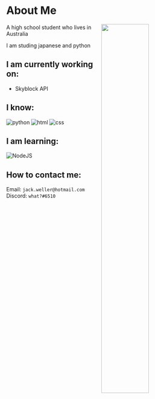 # About Me

<img width="50%" align="right" src="https://github-readme-stats.vercel.app/api?username=What-Question-Mark&include_all_commits=true&show_icons=true&include_all_commits=true&theme=monokai&hide_border=True">

A high school student who lives in Australia

I am studing japanese and python

## I am currently working on:

- Skyblock API

## I know:

![python](https://img.shields.io/badge/-Python-4B8BBE?style=flat)
![html](https://img.shields.io/badge/-HTML-e34c26?style=flat)
![css](https://img.shields.io/badge/-CSS-264de4?style=flat)

## I am learning:

![NodeJS](https://img.shields.io/badge/-NodeJS-f7df1e?style=flat)

## How to contact me:

Email: `jack.weller@hotmail.com`
Discord: `what?#6510`
